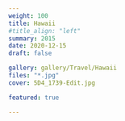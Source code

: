 ```yaml
---
weight: 100
title: Hawaii
#title_align: "left"
summary: 2015 
date: 2020-12-15
draft: false

gallery: gallery/Travel/Hawaii
files: "*.jpg"
cover: 5D4_1739-Edit.jpg

featured: true

---
```

